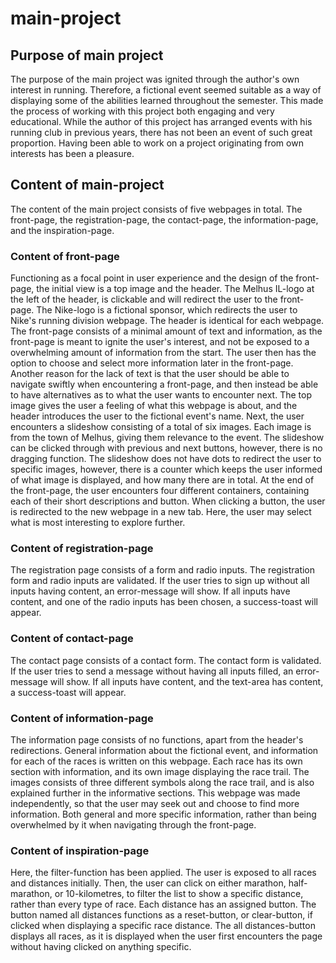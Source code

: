 # main-project

## Purpose of main project
The purpose of the main project was ignited through the author's own interest in running. Therefore, a fictional event seemed suitable as a way 
of displaying some of the abilities learned throughout the semester. This made the process of working with this project both engaging and 
very educational. While the author of this project has arranged events with his running club in previous years, there has not been an event
of such great proportion. Having been able to work on a project originating from own interests has been a pleasure. 


## Content of main-project
The content of the main project consists of five webpages in total. The front-page, the registration-page, the contact-page, 
the information-page, and the inspiration-page. 

### Content of front-page
Functioning as a focal point in user experience and the design of the front-page, the initial view is a top image and the header. The Melhus IL-logo at the left of the header, 
is clickable and will redirect the user to the front-page. The Nike-logo is a fictional sponsor, which redirects the user to Nike's running division webpage. 
The header is identical for each webpage.
The front-page consists of a minimal amount of text and information, as the front-page is meant to ignite the user's interest, and not be exposed to a overwhelming amount
of information from the start. The user then has the option to choose and select more information later in the front-page. 
Another reason for the lack of text is that the user should be able to navigate swiftly when encountering a front-page, and then instead be able to have alternatives 
as to what the user wants to encounter next. 
The top image gives the user a feeling of what this webpage is about, and the header introduces the user to the fictional event's name.
Next, the user encounters a slideshow consisting of a total of six images. Each image is from the town of Melhus, giving them relevance to the event. 
The slideshow can be clicked through with previous and next buttons, however, there is no dragging function. The slideshow does not have dots to redirect the user
to specific images, however, there is a counter which keeps the user informed of what image is displayed, and how many there are in total. 
At the end of the front-page, the user encounters four different containers, containing each of their short descriptions and button. When clicking a button, the user is 
redirected to the new webpage in a new tab. 
Here, the user may select what is most interesting to explore further. 

### Content of registration-page
The registration page consists of a form and radio inputs. The registration form and radio inputs are validated. If the user tries to sign up without all inputs having content, 
an error-message will show.
If all inputs have content, and one of the radio inputs has been chosen, a success-toast will appear. 

### Content of contact-page
The contact page consists of a contact form. The contact form is validated. If the user tries to send a message without having all inputs filled, 
an error-message will show.
If all inputs have content, and the text-area has content, a success-toast will appear. 

### Content of information-page
The information page consists of no functions, apart from the header's redirections. 
General information about the fictional event, and information for each of the races is written on this webpage. 
Each race has its own section with information, and its own image displaying the race trail. 
The images consists of three different symbols along the race trail, and is also explained further in the informative sections. 
This webpage was made independently, so that the user may seek out and choose to find more information. Both general and more specific information, 
rather than being overwhelmed by it when navigating through the front-page. 

### Content of inspiration-page
Here, the filter-function has been applied. The user is exposed to all races and distances initially. Then, the user can click on either marathon, half-marathon,
or 10-kilometres, to filter the list to show a specific distance, rather than every type of race. 
Each distance has an assigned button. The button named all distances functions as a reset-button, or clear-button, if clicked when displaying a specific race distance. 
The all distances-button displays all races, as it is displayed when the user first encounters the page without having clicked on anything specific. 
